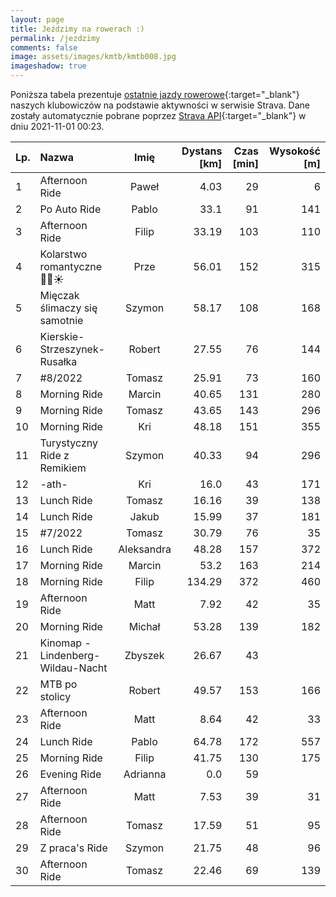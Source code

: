 ```yaml
---
layout: page
title: Jeździmy na rowerach :)
permalink: /jezdzimy
comments: false
image: assets/images/kmtb/kmtb008.jpg
imageshadow: true
---
```


Poniższa tabela prezentuje [ostatnie jazdy rowerowe](https://www.strava.com/clubs/336381){:target="_blank"} naszych klubowiczów na podstawie aktywności w serwisie Strava. Dane zostały automatycznie pobrane poprzez [Strava API](https://developers.strava.com/docs/reference/#api-Clubs-getClubActivitiesById){:target="_blank"} w dniu 2021-11-01 00:23.

Lp. | Nazwa | Imię | Dystans [km] | Czas [min] | Wysokość [m]
:--- | :--- | :---: | ---: | ---: | ---:
1|Afternoon Ride|Paweł|4.03|29|6
2|Po Auto Ride|Pablo|33.1|91|141
3|Afternoon Ride|Filip|33.19|103|110
4|Kolarstwo romantyczne 🍁🍂☀️|Prze|56.01|152|315
5|Mięczak ślimaczy się samotnie|Szymon|58.17|108|168
6|Kierskie-Strzeszynek-Rusałka|Robert|27.55|76|144
7|#8/2022|Tomasz|25.91|73|160
8|Morning Ride|Marcin|40.65|131|280
9|Morning Ride|Tomasz|43.65|143|296
10|Morning Ride|Kri|48.18|151|355
11|Turystyczny Ride z Remikiem|Szymon|40.33|94|296
12|-ath-|Kri|16.0|43|171
13|Lunch Ride|Tomasz|16.16|39|138
14|Lunch Ride|Jakub|15.99|37|181
15|#7/2022|Tomasz|30.79|76|35
16|Lunch Ride|Aleksandra|48.28|157|372
17|Morning Ride|Marcin|53.2|163|214
18|Morning Ride|Filip|134.29|372|460
19|Afternoon Ride|Matt|7.92|42|35
20|Morning Ride|Michał|53.28|139|182
21|Kinomap - Lindenberg-Wildau-Nacht|Zbyszek|26.67|43|
22|MTB po stolicy |Robert|49.57|153|166
23|Afternoon Ride|Matt|8.64|42|33
24|Lunch Ride|Pablo|64.78|172|557
25|Morning Ride|Filip|41.75|130|175
26|Evening Ride|Adrianna|0.0|59|
27|Afternoon Ride|Matt|7.53|39|31
28|Afternoon Ride|Tomasz|17.59|51|95
29|Z praca's Ride |Szymon|21.75|48|96
30|Afternoon Ride|Tomasz|22.46|69|139

